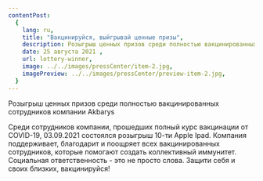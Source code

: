```yaml
---
contentPost:
  {
    lang: ru,
    title: "Вакцинируйся, выйгрывай ценные призы",
    description: Розыгрыш ценных призов среди полностью вакцинированных...,
    date: 25 августа 2021 ,
    url: lottery-winner,
    image: ../../images/pressCenter/item-2.jpg,
    imagePreview: ../../images/pressCenter/preview-item-2.jpg,
  }
---
```

Розыгрыш ценных призов среди полностью вакцинированных сотрудников компании Akbarys

Среди сотрудников компании, прошедших полный курс вакцинации от COVID-19, 03.09.2021 состоялся розыгрыш 10-ти Apple Ipad. Компания поддерживает, благодарит и поощряет всех вакцинированных сотрудников, которые помогают создать коллективный иммунитет. Социальная ответственность - это не просто слова. Защити себя и своих близких, вакцинируйся!
